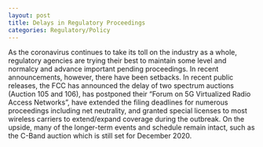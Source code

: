 ```yaml
---
layout: post
title: Delays in Regulatory Proceedings
categories: Regulatory/Policy
---
```


As the coronavirus continues to take its toll on the industry as a whole, regulatory agencies are trying their best to maintain some level and normalcy and advance important pending proceedings.  In recent announcements, however, there have been setbacks.  In recent public releases, the FCC has announced the delay of two spectrum auctions (Auction 105 and 106), has postponed their “Forum on 5G Virtualized Radio Access Networks”, have extended the filing deadlines for numerous proceedings including net neutrality, and granted special licenses to most wireless carriers to extend/expand coverage during the outbreak.  On the upside, many of the longer-term events and schedule remain intact, such as the C-Band auction which is still set for December 2020.
